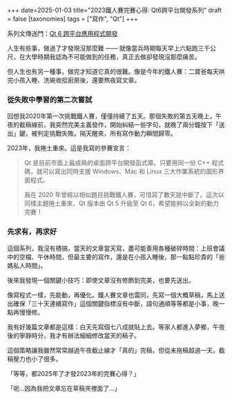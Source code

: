 +++
date=2025-01-03
title="2023鐵人賽完賽心得: Qt6跨平台開發系列"
draft = false
[taxonomies]
tags = ["寫作", "Qt"]
+++

系列文傳送門：[Qt 6 跨平台應用程式開發](https://ithelp.ithome.com.tw/users/20084263/ironman/6778)

人生有些事，做過了才發現沒那麼難 —— 就像當兵時期每天早上六點跑三千公尺，在大學時期我認為不可能做到的任務，真正去做卻發現沒那麼痛苦。

但人生也有另一種事，做完才知道它真的很難。像是今年的鐵人賽：二寶爸每天哄完小孩入睡、洗碗收拾廚房後，還要熬夜寫文章。

### 從失敗中學習的第二次嘗試

回想我2020年第一次挑戰鐵人賽，僅僅持續了五天。那個失敗的第五天晚上，午夜的截稿線前，我突然完美主義發作，開始糾結一些字句，就晚了兩分鐘按下「送出」鍵，被判定挑戰失敗。隔天醒來，所有寫作動力瞬間歸零。

2023年，我捲土重來。這是我寫的參賽宣言：

> Qt 是目前市面上最成熟的桌面跨平台開發函式庫。只要用同一份 C++ 程式碼，就可以寫出同時支援 Windows、Mac 和 Linux 三大作業系統的圖形界面程式。  
  >
> 我在 2020 年曾經以相似題目挑戰鐵人賽，可惜寫了數天就中斷了。這次以同樣主題捲土重來，Qt 版本由 Qt 5 升級至 Qt 6，希望能夠以全新的動力完賽！

### 先求有，再求好

這個系列，我沒有積搞，當天的文章當天寫，盡可能善用各種破碎時間：上班會議中的空檔、午休時間，但最主要的寫作，還是在小孩入睡後，那一點點珍貴的「爸媽私人時間」。

後來我發現一個關鍵小技巧：即使文章沒有修飾到完美，也要先送出。

像寫程式一樣，先能動，再優化。鐵人賽文章也雷同，先寫一個大概草稿，馬上送出確保「三十天連續寫作」這個關鍵指標沒有中斷，語句通順等等都是小事，晚一點再慢慢修。

我有好幾篇文章都是這樣：白天先寫個七八成就貼上去。等家人都進入夢鄉，午夜後的寧靜時分，我才有辦法細細修改當天的稿子。

這個策略讓我雖然常常越過午夜截止線才「真的」完稿，但從未拖稿超過一天。截稿壓力也小了很多。

「等等，都2025年了才發2023年的完賽心得？」

「呃...因為我把文章忘在草稿夾裡面了...」

